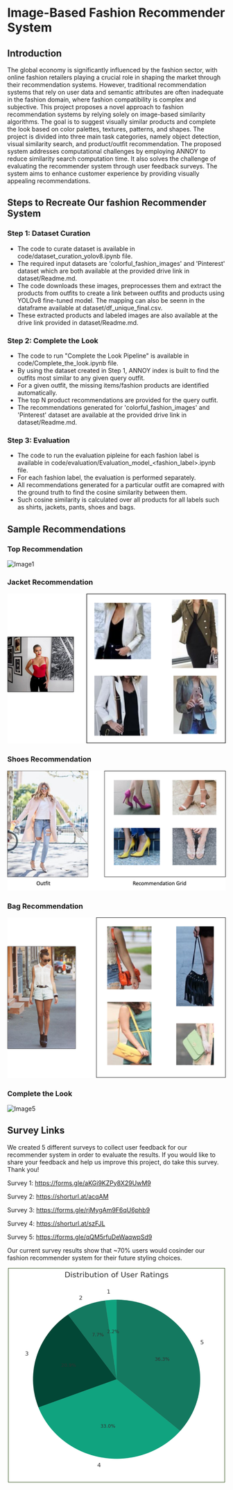 # Image-Based Fashion Recommender System

## Introduction

The global economy is significantly influenced by the fashion sector, with online fashion retailers playing a crucial role in shaping the market through their recommendation systems. However, traditional recommendation systems that rely on user data and semantic attributes are often inadequate in the fashion domain, where fashion compatibility is complex and subjective. This project proposes a novel approach to fashion recommendation systems by relying solely on image-based similarity algorithms. The goal is to suggest visually similar products and complete the look based on color palettes, textures, patterns, and shapes. The project is divided into three main task categories, namely object detection, visual similarity search, and product/outfit recommendation. The proposed system addresses computational challenges by employing ANNOY to reduce similarity search computation time. It also solves the challenge of evaluating the recommender system through user feedback surveys. The system aims to enhance customer experience by providing visually appealing recommendations. 

## Steps to Recreate Our fashion Recommender System

### Step 1: Dataset Curation
- The code to curate dataset is available in code/dataset_curation_yolov8.ipynb file.
- The required input datasets are 'colorful_fashion_images' and 'Pinterest' dataset which are both available at the provided drive link in dataset/Readme.md.
- The code downloads these images, preprocesses them and extract the products from outfits to create a link between outfits and products using YOLOv8 fine-tuned model. The mapping can also be seenn in the dataframe available at dataset/df_unique_final.csv.
- These extracted products and labeled images are also available at the drive link provided in dataset/Readme.md.

### Step 2: Complete the Look
- The code to run "Complete the Look Pipeline" is available in code/Complete_the_look.ipynb file.
- By using the dataset created in Step 1, ANNOY index is built to find the outfits most similar to any given query outfit.
- For a given outfit, the missing items/fashion products are identified automatically.
- The top N product recommendations are provided for the query outfit.
- The recommendations generated for 'colorful_fashion_images' and 'Pinterest' dataset are available at the provided drive link in dataset/Readme.md.

### Step 3: Evaluation
- The code to run the evaluation pipleine for each fashion label is available in code/evaluation/Evaluation_model_<fashion_label>.ipynb file.
- For each fashion label, the evaluation is performed separately.
- All recommendations generated for a particular outfit are comapred with the ground truth to find the cosine similarity between them.
- Such cosine similarity is calculated over all products for all labels such as shirts, jackets, pants, shoes and bags.

 
## Sample Recommendations

### Top Recommendation
![Image1](images/rec1.png)

### Jacket Recommendation
![Image2](images/rec2.png)

### Shoes Recommendation
![Image3](images/shoes.png)

### Bag Recommendation
![Image4](images/bags.png)

### Complete the Look
![Image5](images/ctl1.png)

## Survey Links

We created 5 different surveys to collect user feedback for our recommender system in order to evaluate the results. If you would like to share your feedback and help us improve this project, do take this survey. Thank you!

Survey 1: https://forms.gle/aKGi9KZPy8X29UwM9

Survey 2: https://shorturl.at/acqAM

Survey 3: https://forms.gle/rjMygAm9F6qU6phb9

Survey 4: https://shorturl.at/szFJL

Survey 5: https://forms.gle/qQM5rfuDeWaqwpSd9

Our current survey results show that ~70% users would cosinder our fashion recommender system for their future styling choices.

![Image5](images/survey.png)


